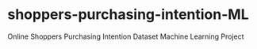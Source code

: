 # shoppers-purchasing-intention-ML
Online Shoppers Purchasing Intention Dataset Machine Learning Project
